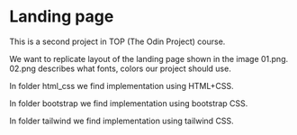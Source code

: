 # Landing page

This is a second project in TOP (The Odin Project) course.

We want to replicate layout of the landing page shown in the image 01.png.
02.png describes what fonts, colors our project should use.

In folder html_css we find implementation using HTML+CSS.

In folder bootstrap we find implementation using bootstrap CSS.

In folder tailwind we find implementation using tailwind CSS.
